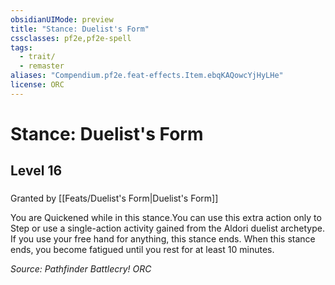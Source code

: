 ```yaml
---
obsidianUIMode: preview
title: "Stance: Duelist's Form"
cssclasses: pf2e,pf2e-spell
tags:
  - trait/
  - remaster
aliases: "Compendium.pf2e.feat-effects.Item.ebqKAQowcYjHyLHe"
license: ORC
---
```

# Stance: Duelist's Form
## Level 16
### 






Granted by [[Feats/Duelist's Form|Duelist's Form]]

You are Quickened while in this stance.You can use this extra action only to Step or use a single-action activity gained from the Aldori duelist archetype. If you use your free hand for anything, this stance ends. When this stance ends, you become fatigued until you rest for at least 10 minutes.

*Source: Pathfinder Battlecry!*
*ORC*